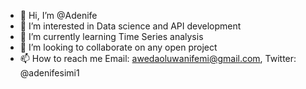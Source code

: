 - 👋 Hi, I’m @Adenife
- 👀 I’m interested in Data science and API development
- 🌱 I’m currently learning Time Series analysis
- 💞️ I’m looking to collaborate on any open project
- 📫 How to reach me Email: awedaoluwanifemi@gmail.com, Twitter: @adenifesimi1

<!---
Adenife/Adenife is a ✨ special ✨ repository because its `README.md` (this file) appears on your GitHub profile.
You can click the Preview link to take a look at your changes.
--->
